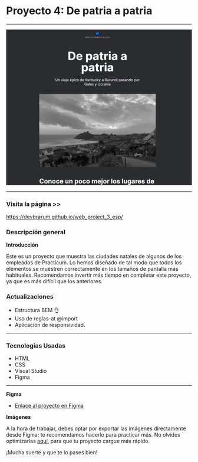 # Proyecto 4: De patria a patria
***
![ Aprender-a-aprender-1](./images/Portada-De-patria-a-patria.png)

***

### Visita la página >> 
https://devbrarum.github.io/web_project_3_esp/

### Descripción general  

**Introducción**    
  
Este es un proyecto que muestra las ciudades natales de algunos de los empleados de Practicum. Lo hemos diseñado de tal modo que todos los elementos se muestren correctamente en los tamaños de pantalla más habituales. Recomendamos invertir más tiempo en completar este proyecto, ya que es más difícil que los anteriores.

### Actualizaciones

* Estructura BEM :ok_hand:
* Uso de reglas-at @import
* Aplicación de responsividad.
***

### Tecnologias Usadas

* HTML
* CSS
* Visual Studio
* Figma
***

  
**Figma**  
  
* [Enlace al proyecto en Figma](https://www.figma.com/file/ZW8wxTYTZH2czTTfDMVHWq/WEB%2C-Sprint-3-%3A-De-patria-a-patria-%7C-desktop-%2B-mobile?node-id=0%3A1)  
  
**Imágenes**  
  
A la hora de trabajar, debes optar por exportar las imágenes directamente desde Figma; te recomendamos hacerlo para practicar más. No olvides optimizarlas [aquí](https://tinypng.com/), para que tu proyecto cargue más rápido.   
  
¡Mucha suerte y que te lo pases bien! 

